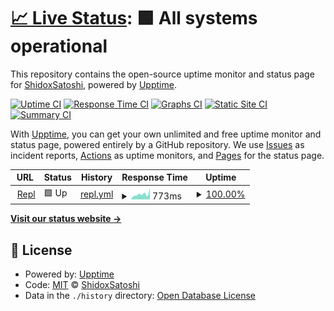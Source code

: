 # [📈 Live Status](https://ShidoxSatoshi.github.io/my-boardss): <!--live status--> **🟩 All systems operational**

This repository contains the open-source uptime monitor and status page for [ShidoxSatoshi](https://ShidoxSatoshi.github.io/my-boardss), powered by [Upptime](https://github.com/upptime/upptime).

[![Uptime CI](https://github.com/ShidoxSatoshi/my-boardss/workflows/Uptime%20CI/badge.svg)](https://github.com/ShidoxSatoshi/my-boardss/actions?query=workflow%3A%22Uptime+CI%22)
[![Response Time CI](https://github.com/ShidoxSatoshi/my-boardss/workflows/Response%20Time%20CI/badge.svg)](https://github.com/ShidoxSatoshi/my-boardss/actions?query=workflow%3A%22Response+Time+CI%22)
[![Graphs CI](https://github.com/ShidoxSatoshi/my-boardss/workflows/Graphs%20CI/badge.svg)](https://github.com/ShidoxSatoshi/my-boardss/actions?query=workflow%3A%22Graphs+CI%22)
[![Static Site CI](https://github.com/ShidoxSatoshi/my-boardss/workflows/Static%20Site%20CI/badge.svg)](https://github.com/ShidoxSatoshi/my-boardss/actions?query=workflow%3A%22Static+Site+CI%22)
[![Summary CI](https://github.com/ShidoxSatoshi/my-boardss/workflows/Summary%20CI/badge.svg)](https://github.com/ShidoxSatoshi/my-boardss/actions?query=workflow%3A%22Summary+CI%22)

With [Upptime](https://upptime.js.org), you can get your own unlimited and free uptime monitor and status page, powered entirely by a GitHub repository. We use [Issues](https://github.com/ShidoxSatoshi/my-boardss/issues) as incident reports, [Actions](https://github.com/ShidoxSatoshi/my-boardss/actions) as uptime monitors, and [Pages](https://ShidoxSatoshi.github.io/my-boardss) for the status page.

<!--start: status pages-->
<!-- This summary is generated by Upptime (https://github.com/upptime/upptime) -->
<!-- Do not edit this manually, your changes will be overwritten -->
<!-- prettier-ignore -->
| URL | Status | History | Response Time | Uptime |
| --- | ------ | ------- | ------------- | ------ |
| <img alt="" src="https://icons.duckduckgo.com/ip3/replit.com.ico" height="13"> [Repl](https://replit.com/@MrHaryPotter/Boards#main.py) | 🟩 Up | [repl.yml](https://github.com/ShidoxSatoshi/my-boardss/commits/HEAD/history/repl.yml) | <details><summary><img alt="Response time graph" src="./graphs/repl/response-time-week.png" height="20"> 773ms</summary><br><a href="https://ShidoxSatoshi.github.io/my-boardss/history/repl"><img alt="Response time 514" src="https://img.shields.io/endpoint?url=https%3A%2F%2Fraw.githubusercontent.com%2FShidoxSatoshi%2Fmy-boardss%2FHEAD%2Fapi%2Frepl%2Fresponse-time.json"></a><br><a href="https://ShidoxSatoshi.github.io/my-boardss/history/repl"><img alt="24-hour response time 1113" src="https://img.shields.io/endpoint?url=https%3A%2F%2Fraw.githubusercontent.com%2FShidoxSatoshi%2Fmy-boardss%2FHEAD%2Fapi%2Frepl%2Fresponse-time-day.json"></a><br><a href="https://ShidoxSatoshi.github.io/my-boardss/history/repl"><img alt="7-day response time 773" src="https://img.shields.io/endpoint?url=https%3A%2F%2Fraw.githubusercontent.com%2FShidoxSatoshi%2Fmy-boardss%2FHEAD%2Fapi%2Frepl%2Fresponse-time-week.json"></a><br><a href="https://ShidoxSatoshi.github.io/my-boardss/history/repl"><img alt="30-day response time 524" src="https://img.shields.io/endpoint?url=https%3A%2F%2Fraw.githubusercontent.com%2FShidoxSatoshi%2Fmy-boardss%2FHEAD%2Fapi%2Frepl%2Fresponse-time-month.json"></a><br><a href="https://ShidoxSatoshi.github.io/my-boardss/history/repl"><img alt="1-year response time 514" src="https://img.shields.io/endpoint?url=https%3A%2F%2Fraw.githubusercontent.com%2FShidoxSatoshi%2Fmy-boardss%2FHEAD%2Fapi%2Frepl%2Fresponse-time-year.json"></a></details> | <details><summary><a href="https://ShidoxSatoshi.github.io/my-boardss/history/repl">100.00%</a></summary><a href="https://ShidoxSatoshi.github.io/my-boardss/history/repl"><img alt="All-time uptime 100.00%" src="https://img.shields.io/endpoint?url=https%3A%2F%2Fraw.githubusercontent.com%2FShidoxSatoshi%2Fmy-boardss%2FHEAD%2Fapi%2Frepl%2Fuptime.json"></a><br><a href="https://ShidoxSatoshi.github.io/my-boardss/history/repl"><img alt="24-hour uptime 100.00%" src="https://img.shields.io/endpoint?url=https%3A%2F%2Fraw.githubusercontent.com%2FShidoxSatoshi%2Fmy-boardss%2FHEAD%2Fapi%2Frepl%2Fuptime-day.json"></a><br><a href="https://ShidoxSatoshi.github.io/my-boardss/history/repl"><img alt="7-day uptime 100.00%" src="https://img.shields.io/endpoint?url=https%3A%2F%2Fraw.githubusercontent.com%2FShidoxSatoshi%2Fmy-boardss%2FHEAD%2Fapi%2Frepl%2Fuptime-week.json"></a><br><a href="https://ShidoxSatoshi.github.io/my-boardss/history/repl"><img alt="30-day uptime 100.00%" src="https://img.shields.io/endpoint?url=https%3A%2F%2Fraw.githubusercontent.com%2FShidoxSatoshi%2Fmy-boardss%2FHEAD%2Fapi%2Frepl%2Fuptime-month.json"></a><br><a href="https://ShidoxSatoshi.github.io/my-boardss/history/repl"><img alt="1-year uptime 100.00%" src="https://img.shields.io/endpoint?url=https%3A%2F%2Fraw.githubusercontent.com%2FShidoxSatoshi%2Fmy-boardss%2FHEAD%2Fapi%2Frepl%2Fuptime-year.json"></a></details>

<!--end: status pages-->

[**Visit our status website →**](https://ShidoxSatoshi.github.io/my-boardss)

## 📄 License

- Powered by: [Upptime](https://github.com/upptime/upptime)
- Code: [MIT](./LICENSE) © [ShidoxSatoshi](https://ShidoxSatoshi.github.io/my-boardss)
- Data in the `./history` directory: [Open Database License](https://opendatacommons.org/licenses/odbl/1-0/)

